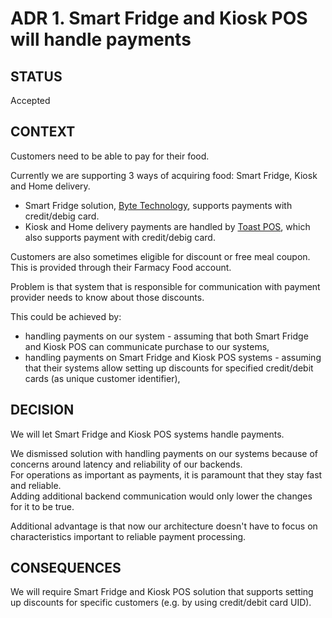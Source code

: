 # ADR 1. Smart Fridge and Kiosk POS will handle payments

## STATUS
Accepted

## CONTEXT
Customers need to be able to pay for their food.

Currently we are supporting 3 ways of acquiring food: Smart Fridge, Kiosk and Home delivery.
* Smart Fridge solution, [Byte Technology](https://bytetechnology.co/retailers/foodservice/), supports payments with credit/debig card.
* Kiosk and Home delivery payments are handled by [Toast POS](https://pos.toasttab.com/), which also supports payment with credit/debig card.

Customers are also sometimes eligible for discount or free meal coupon. This is provided through their Farmacy Food account.

Problem is that system that is responsible for communication with payment provider needs to know about those discounts.

This could be achieved by:
* handling payments on our system - assuming that both Smart Fridge and Kiosk POS can communicate purchase to our systems,
* handling payments on Smart Fridge and Kiosk POS systems - assuming that their systems allow setting up discounts for specified credit/debit cards (as unique customer identifier),

## DECISION
We will let Smart Fridge and Kiosk POS systems handle payments.

We dismissed solution with handling payments on our systems because of concerns around latency and reliability of our backends.\
For operations as important as payments, it is paramount that they stay fast and reliable. \
Adding additional backend communication would only lower the changes for it to be true.
 
Additional advantage is that now our architecture doesn't have to focus on characteristics important to reliable payment processing.

## CONSEQUENCES
We will require Smart Fridge and Kiosk POS solution that supports setting up discounts for specific customers (e.g. by using credit/debit card UID).
